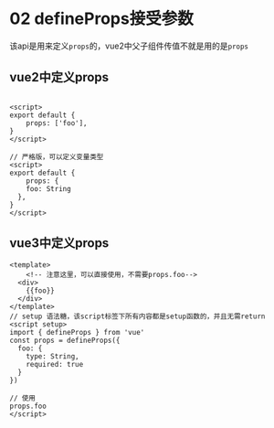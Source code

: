 # 02 defineProps接受参数

该api是用来定义`props`的，vue2中父子组件传值不就是用的是`props`



## vue2中定义props

```vue

<script>
export default {
	props: ['foo'],
}
</script>

// 严格版，可以定义变量类型
<script>
export default {
	props: {
    foo: String
  },
}
</script>
```



## vue3中定义props

```vue
<template>
	<!-- 注意这里，可以直接使用，不需要props.foo-->	
  <div>
    {{foo}}
  </div>
</template>
// setup 语法糖，该script标签下所有内容都是setup函数的，并且无需return
<script setup>
import { defineProps } from 'vue'
const props = defineProps({
  foo: {
    type: String,
    required: true
  }
})

// 使用
props.foo
</script>
```

